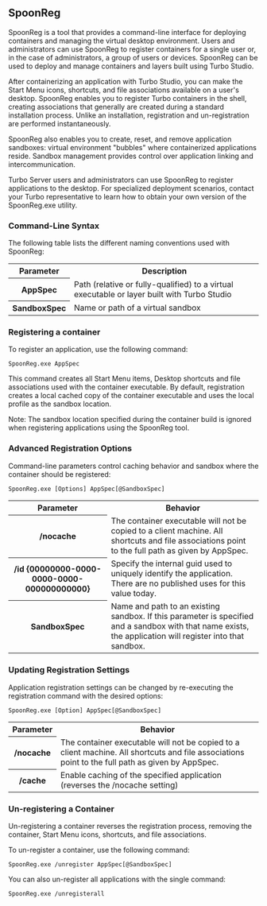 ## SpoonReg

SpoonReg is a tool that provides a command-line interface for deploying containers and managing the virtual desktop environment. Users and administrators can use SpoonReg to register containers for a single user or, in the case of administrators, a group of users or devices. SpoonReg can be used to deploy and manage containers and layers built using Turbo Studio. 

After containerizing an application with Turbo Studio, you can make the Start Menu icons, shortcuts, and file associations available on a user's desktop. SpoonReg enables you to register Turbo containers in the shell, creating associations that generally are created during a standard installation process. Unlike an installation, registration and un-registration are performed instantaneously.

SpoonReg also enables you to create, reset, and remove application sandboxes: virtual environment "bubbles" where containerized applications reside. Sandbox management provides control over application linking and intercommunication.

Turbo Server users and administrators can use SpoonReg to register applications to the desktop. For specialized deployment scenarios, contact your Turbo representative to learn how to obtain your own version of the SpoonReg.exe utility.

### Command-Line Syntax

The following table lists the different naming conventions used with SpoonReg:
<table>
	<tr>
		<th>Parameter</th>
		<th>Description</th>
	</tr>
	<tr>
		<th>AppSpec</th>
		<td>Path (relative or fully-qualified) to a virtual executable or layer built with Turbo Studio</td>
	</tr>
	<tr>
		<th>SandboxSpec</th>
		<td>Name or path of a virtual sandbox</td>
	</tr>
</table>

### Registering a container

To register an application, use the following command:

```
SpoonReg.exe AppSpec
```

This command creates all Start Menu items, Desktop shortcuts and file associations used with the container executable. By default, registration creates a local cached copy of the container executable and uses the local profile as the sandbox location.

Note: The sandbox location specified during the container build is ignored when registering applications using the SpoonReg tool.

### Advanced Registration Options

Command-line parameters control caching behavior and sandbox where the container should be registered:

```
SpoonReg.exe [Options] AppSpec[@SandboxSpec]
```

<table>
	<tr>
		<th>Parameter</th>
		<th>Behavior</th>
	</tr>
	<tr>
		<th>/nocache</th>
		<td>The container executable will not be copied to a client machine. All shortcuts and file associations point to the full path as given by AppSpec.</td>
	</tr>
	<tr>
		<th>/id {00000000-0000-0000-0000-000000000000}</th>
		<td>Specify the internal guid used to uniquely identify the application.  There are no published uses for this value today.</td>
	</tr>
	<tr>
		<th>SandboxSpec</th>
		<td>Name and path to an existing sandbox. If this parameter is specified and a sandbox with that name exists, the application will register into that sandbox.</td>
	</tr>
</table>

### Updating Registration Settings

Application registration settings can be changed by re-executing the registration command with the desired options:

```
SpoonReg.exe [Option] AppSpec[@SandboxSpec]
```

<table>
	<tr>
		<th>Parameter</th>
		<th>Behavior</th>
	</tr>
	<tr>
		<th>/nocache</th>
		<td>The container executable will not be copied to a client machine. All shortcuts and file associations point to the full path as given by AppSpec.</td>
	</tr>
	<tr>
		<th>/cache</th>
		<td>Enable caching of the specified application (reverses the /nocache setting)</td>
	</tr>
</table>

### Un-registering a Container

Un-registering a container reverses the registration process, removing the container, Start Menu icons, shortcuts, and file associations.

To un-register a container, use the following command:

```
SpoonReg.exe /unregister AppSpec[@SandboxSpec]
```

You can also un-register all applications with the single command:

```
SpoonReg.exe /unregisterall
```
